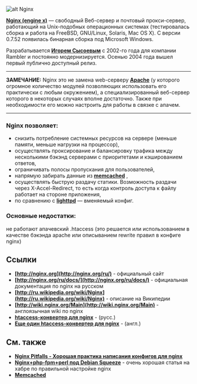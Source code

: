 ![alt Nginx](https://raw.github.com/uran1980/web-deb-blog/master/Nginx/images/nginx-logo.png)

**[Nginx (engine x)](http://nginx.org/ru/)** — свободный Веб-сервер и почтовый прокси-сервер, работающий на Unix-подобных операционных системах (тестировалась сборка и работа на FreeBSD, GNU/Linux, Solaris, Mac OS X). С версии 0.7.52 появилась бинарная сборка под Microsoft Windows.

Разрабатывается **[Игорем Сысоевым](http://ru.wikipedia.org/wiki/%D0%A1%D1%8B%D1%81%D0%BE%D0%B5%D0%B2,_%D0%98%D0%B3%D0%BE%D1%80%D1%8C_%D0%92%D0%BB%D0%B0%D0%B4%D0%B8%D0%BC%D0%B8%D1%80%D0%BE%D0%B2%D0%B8%D1%87)** с 2002-го года для компании Rambler и постоянно модернизируется. Осенью 2004 года вышел первый публично доступный релиз.

***
**ЗАМЕЧАНИЕ:**
Nginx это не замена web-серверу **[Apache](http://ru.wikipedia.org/wiki/Apache)** (у которого огромное количество модулей позволяющих использовать его практически с любым окружением), а специализированный веб-сервер которого в некоторых случаях вполне достаточно. Также при необходимости его можно настроить для работы в связке с апачем.
***

### Nginx позволяет:
* снизить потребление системных ресурсов на сервере (меньше памяти, меньше нагрузки на процессор),
* осуществлять проксирование и балансировку трафика между несколькими бэкэнд серверами с приоритетами и кэшированием ответов,
* ограничивать полосы пропускания для пользователей,
* напрямую забирать данные из **[memcached](http://www.uran1980.com/myfolio/2009/05/19/memcached/)** ,
* осуществлять быструю раздачу статики. Возможность раздачи через X-Accel-Redirect, то есть когда контроль доступа к файлу работает на стороне приложения,
* по сравнению с **[lighttpd](http://ru.wikipedia.org/wiki/Lighttpd)** — вменяемый конфиг.


### Основные недостатки:
не работают апачевский .htaccess (это решается или использованием в качестве бэкэнда apache или описыванием rewrite правил в конфиге nginx)


## Ссылки
* **[http://nginx.org](http://nginx.org/ru/)** - официальный сайт
* **[http://nginx.org/ru/docs/](http://nginx.org/ru/docs/)** - официальная документация по nginx на русском
* **[http://ru.wikipedia.org/wiki/Nginx](http://ru.wikipedia.org/wiki/Nginx)** - описание на Википедии
* **[http://wiki.nginx.org/Main](http://wiki.nginx.org/Main)** - англоязычная wiki по nginx
* **[htaccess-конвертер для nginx](http://winginx.ru/htaccess)** - (русс.)
* **[Еще один htaccess-конвертер для nginx](http://www.anilcetin.com/convert-apache-htaccess-to-nginx/)** - (англ.)


## См. также
* **[Nginx Pitfalls - Хорошая практика написания конфигов для nginx](http://wiki.nginx.org/Pitfalls)**
* **[Nginx+php-fpm+perl под Debian Squeeze](http://habrahabr.ru/post/164401/)** - очень хорошая статья на хабре по правильной настройке nginx
* **[Memcached](https://github.com/uran1980/web-deb-blog/blob/master/Memcached/memcached.md)**
